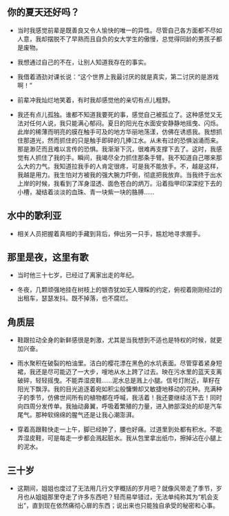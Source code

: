 ## 你的夏天还好吗？
 * 当时我感觉前辈是既善良又令人愉快的唯一的异性。尽管自己各方面都不尽如人意，我却摆脱不了早熟而且自负的女大学生的傲慢，总觉得同龄的男孩子都是废物。

 * 我想通过自己的不在，让别人知道我存在的事实。

 * 我借着酒劲对课长说：“这个世界上我最讨厌的就是真实，第二讨厌的是游戏啊！”

 * 前辈冲我灿烂地笑着，有时我却感觉他的亲切有点儿粗野。

 * 我还有点儿孤独。谁都不知道我要死的事，感觉自己被孤立了。这种感觉又无法对任何人说，我只能满心郁闷。夏日的阳光在水面安安静静地摇曳、闪烁。此岸的稀薄而明亮的膜在触手可及的地方华丽地荡漾，仿佛在诱惑我。我想抓住那道光，然而抓住的只是触手即碎的几捧江水。从未有过的恐惧汹涌而来。那是渺茫而且难以言传的恐惧。我渐渐下沉，很难再支撑下去了。这时，我感觉有人抓住了我的手。瞬间，我竭尽全力抓住那条手臂。我不知道自己哪来那么大的力气。我知道拉我手的人肯定很疼，可是我不能放手。不，越是这样，我越是用力。我生怕对方被我的强大腕力吓倒，彻底把我放弃。当我终于出水上岸的时候，我看到了浑身湿透、面色苍白的炳万。沿着指甲印深深挖下去的小槽，凝结着淡淡的血珠、青一块紫一块的胳膊……

## 水中的歌利亚
 * 相关人员把握着真相的手藏到背后，伸出另一只手，尴尬地寻求握手。

## 那里是夜，这里有歌
 * 当时他三十七岁，已经过了离家出走的年纪。

 * 冬夜，几颗顽强地挂在树枝上的银杏犹如无人理睬的约定，俯视着刚刚经过的出租车，瑟瑟发抖。既不掉落，也不腐烂。

## 角质层
 * 鞋跟拉动全身的新鲜感很是刺激，尤其是当我想到不适也是特权的时候，就更加兴奋。

 * 雨水聚积在破裂的柏油里。洁白的樱花漂在黑色的水坑表面。尽管穿着紧身短裙，我还是尽可能迈了一大步，嗖地从水上跨了过去。映在污水里的蓝天支离破碎，轻轻摇曳。不能弄湿皮鞋……泥水总是溅上小腿。信号灯附近，草籽在阳光下飘浮。我的目光追逐着宛如积尘般慵懒却又敏捷地移动的花种。充满种子的季节，仿佛世间所有的植物都在呼喊，我活着！我还要继续活下去！同时向四周分发传单。我抽动鼻翼，呼吸着繁殖的力量，进入肺部深处的却是汽车尾气。那种软绵绵的腥气还是让我心潮澎湃。

 * 穿着高跟鞋快走一上午，脚已经肿了，腰也好痛。过道里到处都有积水。不能弄湿皮鞋，可是每走一步都会溅起脏水。我从包里拿出纸巾，擦掉沾在小腿上的泥水。

## 三十岁
 * 这期间，姐姐也度过了无法用几行文字概括的岁月吧？就像风带走了季节，岁月也从姐姐那里夺走了许多东西吧？轻而易举错过，无法单纯称其为“机会支出”，直到现在依然痛彻心扉的东西；说出来也只能独自承受的秘密和心事。


